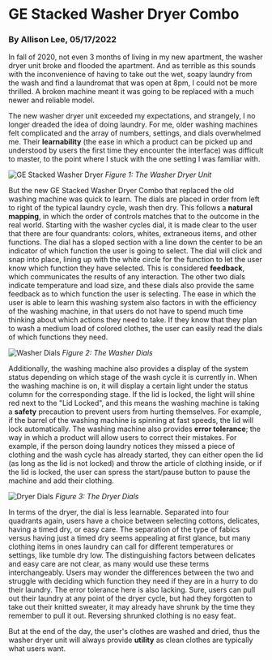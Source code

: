 # GE Stacked Washer Dryer Combo
### By Allison Lee, 05/17/2022

In fall of 2020, not even 3 months of living in my new apartment, the washer dryer unit broke and flooded the apartment. And as terrible as this sounds with the inconvenience of having to take out the wet, soapy laundry from the wash and find a laundromat that was open at 8pm, I could not be more thrilled. A broken machine meant it was going to be replaced with a much newer and reliable model. 

The new washer dryer unit exceeded my expectations, and strangely, I no longer dreaded the idea of doing laundry. For me, older washing machines felt complicated and the array of numbers, settings, and dials overwhelmed me. Their **learnability** (the ease in which a product can be picked up and understood by users the first time they encounter the interface) was difficult to master, to the point where I stuck with the one setting I was familiar with.


![GE Stacked Washer Dryer](https://raw.githubusercontent.com/UsabilityEngineering/ux-portfolio-anlee/master/assets/both.JPG)
*Figure 1: The Washer Dryer Unit*

But the new GE Stacked Washer Dryer Combo that replaced the old washing machine was quick to learn. The dials are placed in order from left to right of the typical laundry cycle, wash then dry. This follows a **natural mapping**, in which the order of controls matches that to the outcome in the real world. Starting with the washer cycles dial, it is made clear to the user that there are four quandrants: colors, whites, extraneous items, and other functions. The dial has a sloped section with a line down the center to be an indicator of which function the user is going to select. The dial will click and snap into place, lining up with the white circle for the function to let the user know which function they have selected. This is considered **feedback**, which communicates the results of any interaction. The other two dials indicate temperature and load size, and these dials also provide the same feedback as to which function the user is selecting. The ease in which the user is able to learn this washing system also factors in with the efficiency of the washing machine, in that users do not have to spend much time thinking about which actions they need to take. If they know that they plan to wash a medium load of colored clothes, the user can easily read the dials of which functions they need.

![Washer Dials](https://raw.githubusercontent.com/UsabilityEngineering/ux-portfolio-anlee/master/assets/washer.JPG)
*Figure 2: The Washer Dials*

Additionally, the washing machine also provides a display of the system status depending on which stage of the wash cycle it is currently in. When the washing machine is on, it will display a certain light under the status column for the corresponding stage. If the lid is locked, the light will shine red next to the "Lid Locked", and this means the washing machine is taking a **safety** precaution to prevent users from hurting themselves. For example, if the barrel of the washing machine is spinning at fast speeds, the lid will lock automatically. The washing machine also provides **error tolerance**; the way in which a product will allow users to correct their mistakes. For example, if the person doing laundry notices they missed a piece of clothing and the wash cycle has already started, they can either open the lid (as long as the lid is not locked) and throw the article of clothing inside, or if the lid is locked, the user can spress the start/pause button to pause the machine and add their clothing. 

![Dryer Dials](https://raw.githubusercontent.com/UsabilityEngineering/ux-portfolio-anlee/master/assets/dryer.JPG)
*Figure 3: The Dryer Dials*

In terms of the dryer, the dial is less learnable. Separated into four quadrants again, users have a choice between selecting cottons, delicates, having a timed dry, or easy care. The separation of the type of fabics versus having just a timed dry seems appealing at first glance, but many clothing items in ones laundry can call for different temperatures or settings, like tumble dry low. The distinguishing factors between delicates and easy care are not clear, as many would use these terms interchangeably. Users may wonder the differences between the two and struggle with deciding which function they need if they are in a hurry to do their laundry. The error tolerance here is also lacking. Sure, users can pull out their laundry at any point of the dryer cycle, but had they forgotten to take out their knitted sweater, it may already have shrunk by the time they remember to pull it out. Reversing shrunked clothing is no easy feat. 

But at the end of the day, the user's clothes are washed and dried, thus the washer dryer unit will always provide **utility** as clean clothes are typically what users want.

